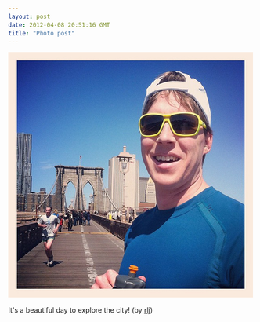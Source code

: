 ```yaml
---
layout: post
date: 2012-04-08 20:51:16 GMT
title: "Photo post"
---
```

![travisj](/images/6daf24a217d687d3fe8808a30d5acf8d8dad247e12a18472930767e033eb43e0.jpg)

<p>It's a beautiful day to explore the city! (by <a href="http://www.flickr.com/photos/rlj/7057248901/in/photostream/">rlj</a>)</p> 